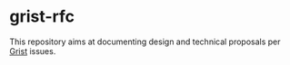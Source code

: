 # grist-rfc

This repository aims at documenting design and technical proposals per [Grist](https://github.com/gristlabs/grist-core) issues.
